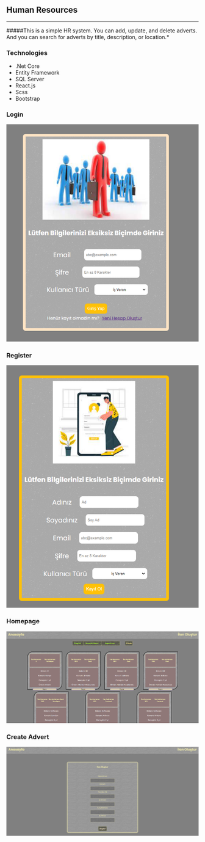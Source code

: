 ## Human Resources ##

<hr>

#####This is a simple HR system. You can add, update, and delete adverts. And you can search for adverts by title, description, or location.*


### Technologies ###
* .Net Core  
* Entity Framework
* SQL Server
* React.js
* Scss
* Bootstrap

### Login ###

![](Login.png)

### Register ###

![](Signup.png)

### Homepage ###

![](Homepage.png)

### Create Advert ###

![](Advert.png)
